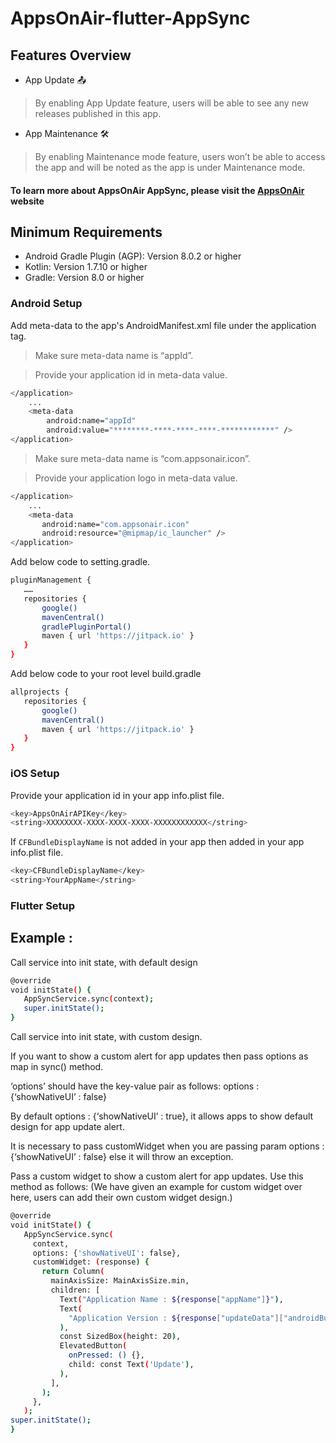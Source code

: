 # AppsOnAir-flutter-AppSync


## Features Overview

- App Update 📤 
>By enabling App Update feature, users will be able to see  any new releases published in this app.

- App Maintenance 🛠️ 
>By enabling Maintenance mode feature, users won’t be able to access the app and will be noted as the app is under Maintenance mode.

#### To learn more about AppsOnAir AppSync, please visit the [AppsOnAir](https://documentation.appsonair.com) website

## Minimum Requirements

- Android Gradle Plugin (AGP): Version 8.0.2 or higher
- Kotlin: Version 1.7.10 or higher
- Gradle: Version 8.0 or higher



### Android Setup

Add meta-data to the app's AndroidManifest.xml file under the application tag.

>Make sure meta-data name is “appId”.

>Provide your application id in meta-data value.


```sh
</application>
    ...
    <meta-data
        android:name="appId"
        android:value="********-****-****-****-************" />
</application>
```

>Make sure meta-data name is “com.appsonair.icon”.

>Provide your application logo in meta-data value.

```sh
</application>
    ...
    <meta-data
       android:name="com.appsonair.icon"
       android:resource="@mipmap/ic_launcher" />
</application>
```


Add below code to setting.gradle.

```sh
pluginManagement {
   ……
   repositories {
       google()
       mavenCentral()
       gradlePluginPortal()
       maven { url 'https://jitpack.io' }
   }
}
```

Add below code to your root level build.gradle

```sh
allprojects {
   repositories {
       google()
       mavenCentral()
       maven { url 'https://jitpack.io' }
   }
}
```


### iOS Setup

Provide your application id in your app info.plist file.

```sh
<key>AppsOnAirAPIKey</key>
<string>XXXXXXXX-XXXX-XXXX-XXXX-XXXXXXXXXXXX</string>
```

If ```CFBundleDisplayName``` is not added in your app then added in your app info.plist file.

```sh
<key>CFBundleDisplayName</key>
<string>YourAppName</string>
```

### Flutter Setup


## Example :

Call service into init state, with default design

```sh
@override
void initState() {
   AppSyncService.sync(context);
   super.initState();
}
```

Call service into init state, with custom design.

If you want to show a custom alert for app updates then pass options as map in sync() method. 

‘options’ should have the key-value pair as follows:
options : {‘showNativeUI’ : false}

By default options : {‘showNativeUI’ : true}, it allows apps to show default design for app update alert.

It is necessary to pass customWidget when you are passing param options : {‘showNativeUI’ : false} else it will throw an exception.

Pass a custom widget to show a custom alert for app updates. Use this method as follows: (We have given an example for custom widget over here, users can add their own custom widget design.)


```sh
@override
void initState() {
   AppSyncService.sync(
     context,
     options: {'showNativeUI': false},
     customWidget: (response) {
       return Column(
         mainAxisSize: MainAxisSize.min,
         children: [
           Text("Application Name : ${response["appName"]}"),
           Text(
             "Application Version : ${response["updateData"]["androidBuildNumber"]}",
           ),
           const SizedBox(height: 20),
           ElevatedButton(
             onPressed: () {},
             child: const Text('Update'),
           ),
         ],
       );
     },
   );
super.initState();
}
```
